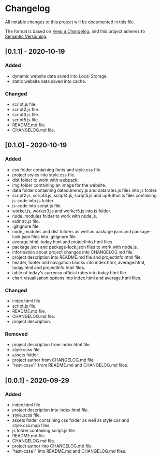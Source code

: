 # Changelog
All notable changes to this project will be documented in this file.

The format is based on [Keep a Changelog](https://keepachangelog.com/en/1.0.0/),
and this project adheres to [Semantic Versioning](https://semver.org/spec/v2.0.0.html).

## [0.1.1] - 2020-10-19
### Added
- dynamic website data saved into Local Storage.
- static website data saved into cache.

### Changed
- script.js file.
- script2.js file.
- script3.js file.
- script5.js file.
- README.md file.
- CHANGELOG.md file.



## [0.1.0] - 2020-10-19
### Added
- css folder containing fonts and style.css file.
- project styles into style.css file.
- dist folder to work with webpack.
- img folder containing an image for the website.
- data folder containing datacurrency.js and datarates.js files into js folder.
- script2.js, script3.js, script4.js, script5.js and upButton.js files containing js-code into js folder.
- js-code into script.js file.
- worker.js, worker3.js and worker5.js into js folder.
- node_modules folder to work with node.js.
- eslintrc.js file.
- .gitignore file.
- node_modules and dist folders as well as package.json and package-lock.json files into .gitignore file.
- average.html, today.html and projectInfo.html files.
- package.json and package-lock.json files to work with node.js.
- information about project changes into CHANGELOG.md file.
- project description into README.md file and projectInfo.html file.
- header, footer and navigation blocks into index.html, average.html, today.html and projectInfo.html files.
- table of today's currency official rates into today.html file.
- chart visualisation options into index.html and average.html files.

### Changed
- index.html file.
- script.js file.
- README.md file.
- CHANGELOG.md file.
- project description.

### Removed
- project description from index.html file.
- style.scss file.
- assets folder.
- project author from CHANGELOG.md file.
- "test-case1" from README.md and CHANGELOG.md files.



## [0.0.1] - 2020-09-29
### Added
- index.html file.
- project description into index.html file.
- style.scss file.
- assets folder containing css folder as well as style.css and style.css.map files.
- js folder containing script.js file.
- README.md file.
- CHANGELOG.md file.
- project author into CHANGELOG.md file.
- "test-case1" into README.md and CHANGELOG.md files.